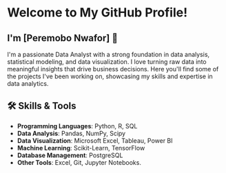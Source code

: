 # Welcome to My GitHub Profile!
## I'm [Peremobo Nwafor] 👋
I'm a passionate Data Analyst with a strong foundation in data analysis, statistical modeling, and data visualization. I love turning raw data into meaningful insights 
that drive business decisions. Here you'll find some of the projects I've been working on, showcasing my skills and expertise in data analytics.

## 🛠 Skills & Tools

- **Programming Languages**: Python, R, SQL
- **Data Analysis**: Pandas, NumPy, Scipy
- **Data Visualization**: Microsoft Excel, Tableau, Power BI
- **Machine Learning**: Scikit-Learn, TensorFlow
- **Database Management**: PostgreSQL
- **Other Tools**: Excel, Git, Jupyter Notebooks.

<!---
pere24/pere24 is a ✨ special ✨ repository because its `README.md` (this file) appears on your GitHub profile.
You can click the Preview link to take a look at your changes.
--->
